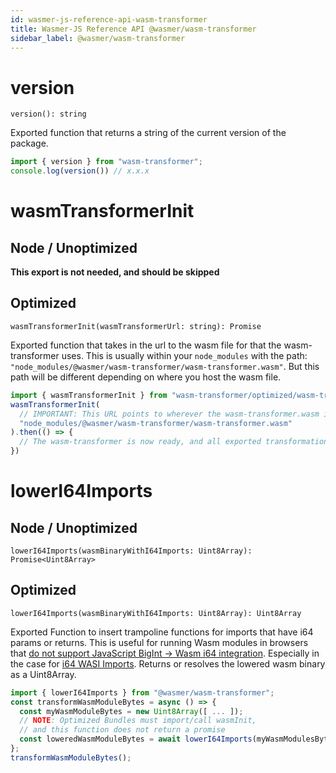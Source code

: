 ```yaml
---
id: wasmer-js-reference-api-wasm-transformer
title: Wasmer-JS Reference API @wasmer/wasm-transformer
sidebar_label: @wasmer/wasm-transformer
---
```


# version

`version(): string`

Exported function that returns a string of the current version of the package.

```javascript
import { version } from "wasm-transformer";
console.log(version()) // x.x.x
```

# wasmTransformerInit

## Node / Unoptimized

**This export is not needed, and should be skipped**

## Optimized

`wasmTransformerInit(wasmTransformerUrl: string): Promise`

Exported function that takes in the url to the wasm file for that the wasm-transformer uses. This is usually within your `node_modules` with the path: `"node_modules/@wasmer/wasm-transformer/wasm-transformer.wasm"`. But this path will be different depending on where you host the wasm file.

```javascript
import { wasmTransformerInit } from "wasm-transformer/optimized/wasm-transformer.esm";
wasmTransformerInit(
  // IMPORTANT: This URL points to wherever the wasm-transformer.wasm is hosted
  "node_modules/@wasmer/wasm-transformer/wasm-transformer.wasm"
).then(() => {
  // The wasm-transformer is now ready, and all exported transformations can be run.
})
```

# lowerI64Imports

## Node / Unoptimized

`lowerI64Imports(wasmBinaryWithI64Imports: Uint8Array): Promise<Uint8Array>`

## Optimized

`lowerI64Imports(wasmBinaryWithI64Imports: Uint8Array): Uint8Array`

Exported Function to insert trampoline functions for imports that have i64 params or returns. This is useful for running Wasm modules in browsers that [do not support JavaScript BigInt -> Wasm i64 integration](https://github.com/WebAssembly/proposals/issues/7). Especially in the case for [i64 WASI Imports](https://github.com/CraneStation/wasmtime/blob/master/docs/WASI-api.md#clock_time_get). Returns or resolves the lowered wasm binary as a Uint8Array.

```javascript
import { lowerI64Imports } from "@wasmer/wasm-transformer";
const transformWasmModuleBytes = async () => {
  const myWasmModuleBytes = new Uint8Array([ ... ]);
  // NOTE: Optimized Bundles must import/call wasmInit, 
  // and this function does not return a promise
  const loweredWasmModuleBytes = await lowerI64Imports(myWasmModulesBytes);
};
transformWasmModuleBytes();
```

